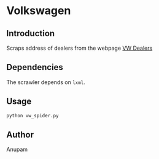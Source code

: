 Volkswagen
==========

Introduction
------------

Scraps address of dealers from the webpage [VW Dealers](http://www.volkswagenlive.in/listdealers.aspx)

Dependencies
------------

The scrawler depends on ``lxml``.

Usage
-----

```sh
python vw_spider.py
```

Author
------

Anupam